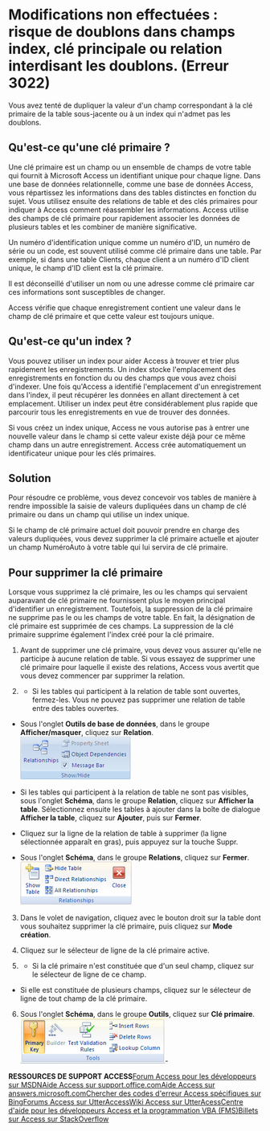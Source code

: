 
# Modifications non effectuées : risque de doublons dans champs index, clé principale ou relation interdisant les doublons. (Erreur 3022)

Vous avez tenté de dupliquer la valeur d'un champ correspondant à la clé primaire de la table sous-jacente ou à un index qui n'admet pas les doublons.


## Qu'est-ce qu'une clé primaire ?

Une clé primaire est un champ ou un ensemble de champs de votre table qui fournit à Microsoft Access un identifiant unique pour chaque ligne. Dans une base de données relationnelle, comme une base de données Access, vous répartissez les informations dans des tables distinctes en fonction du sujet. Vous utilisez ensuite des relations de table et des clés primaires pour indiquer à Access comment réassembler les informations. Access utilise des champs de clé primaire pour rapidement associer les données de plusieurs tables et les combiner de manière significative.

Un numéro d'identification unique comme un numéro d'ID, un numéro de série ou un code, est souvent utilisé comme clé primaire dans une table. Par exemple, si dans une table Clients, chaque client a un numéro d'ID client unique, le champ d'ID client est la clé primaire.

Il est déconseillé d'utiliser un nom ou une adresse comme clé primaire car ces informations sont susceptibles de changer.

Access vérifie que chaque enregistrement contient une valeur dans le champ de clé primaire et que cette valeur est toujours unique.


## Qu'est-ce qu'un index ?

Vous pouvez utiliser un index pour aider Access à trouver et trier plus rapidement les enregistrements. Un index stocke l'emplacement des enregistrements en fonction du ou des champs que vous avez choisi d'indexer. Une fois qu'Access a identifié l'emplacement d'un enregistrement dans l'index, il peut récupérer les données en allant directement à cet emplacement. Utiliser un index peut être considérablement plus rapide que parcourir tous les enregistrements en vue de trouver des données.

Si vous créez un index unique, Access ne vous autorise pas à entrer une nouvelle valeur dans le champ si cette valeur existe déjà pour ce même champ dans un autre enregistrement. Access crée automatiquement un identificateur unique pour les clés primaires.


## Solution

Pour résoudre ce problème, vous devez concevoir vos tables de manière à rendre impossible la saisie de valeurs dupliquées dans un champ de clé primaire ou dans un champ qui utilise un index unique.

Si le champ de clé primaire actuel doit pouvoir prendre en charge des valeurs dupliquées, vous devez supprimer la clé primaire actuelle et ajouter un champ NuméroAuto à votre table qui lui servira de clé primaire.


## Pour supprimer la clé primaire

Lorsque vous supprimez la clé primaire, les ou les champs qui servaient auparavant de clé primaire ne fournissent plus le moyen principal d'identifier un enregistrement. Toutefois, la suppression de la clé primaire ne supprime pas le ou les champs de votre table. En fait, la désignation de clé primaire est supprimée de ces champs. La suppression de la clé primaire supprime également l'index créé pour la clé primaire.


1. Avant de supprimer une clé primaire, vous devez vous assurer qu'elle ne participe à aucune relation de table. Si vous essayez de supprimer une clé primaire pour laquelle il existe des relations, Access vous avertit que vous devez commencer par supprimer la relation.
    
2. 
      - Si les tables qui participent à la relation de table sont ouvertes, fermez-les. Vous ne pouvez pas supprimer une relation de table entre des tables ouvertes.
    
  - Sous l'onglet  **Outils de base de données**, dans le groupe  **Afficher/masquer**, cliquez sur  **Relation**.
![](images/Ac_DatabaseTool_Show_Hide_ZA10153748.gif)


    
  - Si les tables qui participent à la relation de table ne sont pas visibles, sous l'onglet  **Schéma**, dans le groupe  **Relation**, cliquez sur  **Afficher la table**. Sélectionnez ensuite les tables à ajouter dans la boîte de dialogue  **Afficher la table**, cliquez sur  **Ajouter**, puis sur  **Fermer**.
    
  - Cliquez sur la ligne de la relation de table à supprimer (la ligne sélectionnée apparaît en gras), puis appuyez sur la touche Suppr.
    
  - Sous l'onglet  **Schéma**, dans le groupe  **Relations**, cliquez sur  **Fermer**.
![](images/DesignTabRelationshipsGroup_ZA10178790.gif)


    
3. Dans le volet de navigation, cliquez avec le bouton droit sur la table dont vous souhaitez supprimer la clé primaire, puis cliquez sur  **Mode création**.
    
4. Cliquez sur le sélecteur de ligne de la clé primaire active.
    
5. 
      - Si la clé primaire n'est constituée que d'un seul champ, cliquez sur le sélecteur de ligne de ce champ.
    
  - Si elle est constituée de plusieurs champs, cliquez sur le sélecteur de ligne de tout champ de la clé primaire.
    
6. Sous l'onglet  **Schéma**, dans le groupe  **Outils**, cliquez sur  **Clé primaire**.
![](images/DesignTabToolsGroup_ZA10178781.gif)-
    
 **RESSOURCES DE SUPPORT ACCESS**[Forum Access pour les développeurs sur MSDN](https://social.msdn.microsoft.com/Forums/office/fr-fr/home?forum=accessdev)[Aide Access sur support.office.com](https://support.office.com/search/results?query=Access)[Aide Access sur answers.microsoft.com](http://answers.microsoft.com/fr-fr/office/forum/access?page=1&amp;tab=question&amp;status=all&amp;auth=1)[Chercher des codes d'erreur Access spécifiques sur Bing](http://www.bing.com/)[Forums Access sur UtterAccess](http://www.utteraccess.com/forum/index.php?act=idx)[Wiki Access sur UtterAcess](http://www.utteraccess.com/forum/index.php?act=idx)[Centre d'aide pour les développeurs Access et la programmation VBA (FMS)](http://www.fmsinc.com/MicrosoftAccess/developer/)[Billets sur Access sur StackOverflow](http://stackoverflow.com/questions/tagged/ms-access)
